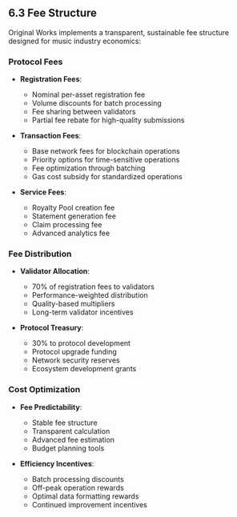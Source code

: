 ## 6.3 Fee Structure

Original Works implements a transparent, sustainable fee structure designed for music industry economics:

### Protocol Fees

- **Registration Fees**:
  - Nominal per-asset registration fee
  - Volume discounts for batch processing
  - Fee sharing between validators
  - Partial fee rebate for high-quality submissions

- **Transaction Fees**:
  - Base network fees for blockchain operations
  - Priority options for time-sensitive operations
  - Fee optimization through batching
  - Gas cost subsidy for standardized operations

- **Service Fees**:
  - Royalty Pool creation fee
  - Statement generation fee
  - Claim processing fee
  - Advanced analytics fee

### Fee Distribution

- **Validator Allocation**:
  - 70% of registration fees to validators
  - Performance-weighted distribution
  - Quality-based multipliers
  - Long-term validator incentives

- **Protocol Treasury**:
  - 30% to protocol development
  - Protocol upgrade funding
  - Network security reserves
  - Ecosystem development grants

### Cost Optimization

- **Fee Predictability**:
  - Stable fee structure
  - Transparent calculation
  - Advanced fee estimation
  - Budget planning tools

- **Efficiency Incentives**:
  - Batch processing discounts
  - Off-peak operation rewards
  - Optimal data formatting rewards
  - Continued improvement incentives

